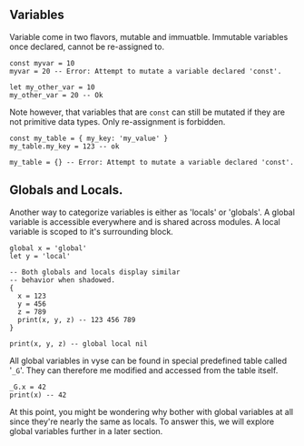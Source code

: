 ## Variables 

Variable come in two flavors, mutable and immuatble.
Immutable variables once declared, cannot be re-assigned to.

```vyse
const myvar = 10
myvar = 20 -- Error: Attempt to mutate a variable declared 'const'.

let my_other_var = 10
my_other_var = 20 -- Ok
```

Note however, that variables that are `const` can still be mutated
if they are not primitive data types. Only re-assignment is forbidden.

```vyse
const my_table = { my_key: 'my_value' }
my_table.my_key = 123 -- ok

my_table = {} -- Error: Attempt to mutate a variable declared 'const'.
```

## Globals and Locals.

Another way to categorize variables is either as 'locals' or 'globals'.
A global variable is accessible everywhere and is shared across modules.
A local variable is scoped to it's surrounding block.


```vyse
global x = 'global'
let y = 'local'

-- Both globals and locals display similar
-- behavior when shadowed.
{
  x = 123
  y = 456
  z = 789
  print(x, y, z) -- 123 456 789
}

print(x, y, z) -- global local nil
```

All global variables in vyse can be found in special predefined table called '`_G`'.
They can therefore me modified and accessed from the table itself.

```vyse
_G.x = 42
print(x) -- 42
```

At this point, you might be wondering why bother with global variables at all since
they're nearly the same as locals. To answer this, we will explore global variables
further in a later section.
